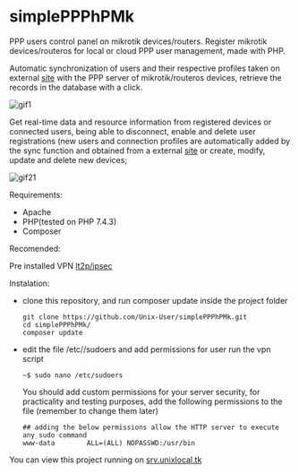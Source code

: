 # simplePPPhPMk


PPP users control panel on mikrotik devices/routers. Register mikrotik devices/routeros for local or cloud PPP user management, made with PHP.

Automatic synchronization of users and their respective profiles taken on external <a href='https://github.com/Unix-User/MP_unixlocal'>site</a> with the PPP server of mikrotik/routeros devices, retrieve the records in the database with a click.

![gif1](https://user-images.githubusercontent.com/38821945/157555687-712ad725-e2a4-48c3-86f4-3ad04ef49f19.gif)

Get real-time data and resource information from registered devices or connected users, being able to disconnect, enable and delete user registrations (new users and connection profiles are automatically added by the sync function and obtained from a external <a href='https://github.com/Unix-User/MP_unixlocal'>site</a> or create, modify, update and delete new devices;

![gif21](https://user-images.githubusercontent.com/38821945/157559421-937dcf23-7758-4430-905e-ef327f34ec2a.gif)


Requirements:

- Apache
- PHP(tested on PHP 7.4.3)
- Composer

Recomended:

Pre installed VPN <a href='https://github.com/hwdsl2/setup-ipsec-vpn'>lt2p/ipsec</a>


Instalation:

- clone this repository, and run composer update inside the project folder
  ```
  git clone https://github.com/Unix-User/simplePPPhPMk.git
  cd simplePPPhPMk/
  composer update
  ```
- edit the file /etc//sudoers and add permissions for user run the vpn script
    ```
    ~$ sudo nano /etc/sudoers
    ```
    You should add custom permissions for your server security, for practicality and testing purposes, add the following permissions to the file (remember to change them later)
    ```
    ## adding the below permissions allow the HTTP server to execute any sudo command
    www-data        ALL=(ALL) NOPASSWD:/usr/bin
    ```
    
You can view this project running on <a href='srv.unixlocal.tk'>srv.unixlocal.tk</a>
